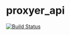 # proxyer_api
[![Build Status](https://www.travis-ci.org/TyrSnow/proxyer_api.svg?branch=develop)](https://www.travis-ci.org/TyrSnow/proxyer_api)